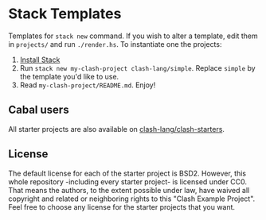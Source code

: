 # Stack Templates
Templates for `stack new` command. If you wish to alter a template, edit them in `projects/` and run `./render.hs`. To instantiate one the projects:

1. [Install Stack](https://docs.haskellstack.org/en/stable/README/#how-to-install)
2. Run `stack new my-clash-project clash-lang/simple`. Replace `simple` by the template you'd like to use.
3. Read `my-clash-project/README.md`. Enjoy!

## Cabal users
All starter projects are also available on [clash-lang/clash-starters](https://github.com/clash-lang/clash-starters).

## License
The default license for each of the starter project is BSD2. However, this whole repository -including every starter project- is licensed under CC0. That means the authors, to the extent possible under law, have waived all copyright and related or neighboring rights to this "Clash Example Project". Feel free to choose any license for the starter projects that you want.
